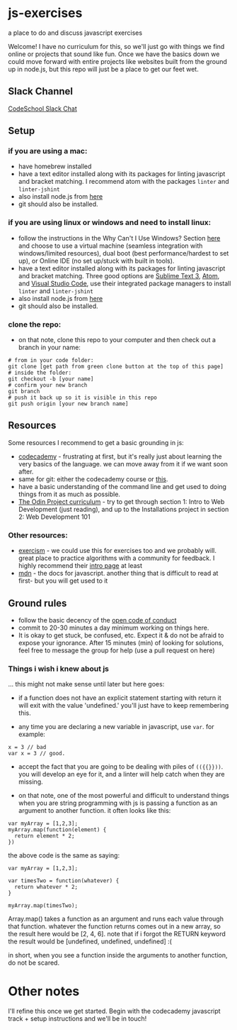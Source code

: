 # js-exercises
a place to do and discuss javascript exercises

Welcome!
I have no curriculum for this, so we'll just go with things we find online or projects that sound like fun. Once we have the basics down we could move forward with entire projects like websites built from the ground up in node.js, but this repo will just be a place to get our feet wet.

## Slack Channel
[CodeSchool Slack Chat](https://codeschoolgroup.slack.com/)

## Setup
### if you are using a mac:
* have homebrew installed
* have a text editor installed along with its packages for linting javascript and bracket matching. I recommend atom with the packages `linter` and `linter-jshint`
* also install node.js from [here](https://nodejs.org/en/download/package-manager/#osx)
* git should also be installed.

### if you are using linux or windows and need to install linux:
* follow the instructions in the Why Can't I Use Windows? Section [here](https://www.theodinproject.com/courses/web-development-101/lessons/installations) and choose to use a virtual machine (seamless integration with windows/limited resources), dual boot (best performance/hardest to set up), or Online IDE (no set up/stuck with built in tools).
* have a text editor installed along with its packages for linting javascript and bracket matching. Three good options are [Sublime Text 3](https://www.sublimetext.com/3), [Atom](https://atom.io/), and [Visual Studio Code](https://code.visualstudio.com/), use their integrated package managers to install `linter` and `linter-jshint`
* also install node.js from [here](https://nodejs.org/en/download/package-manager/)
* git should also be installed.

### clone the repo:
* on that note, clone this repo to your computer and then check out a branch in your name:

```
# from in your code folder:
git clone [get path from green clone button at the top of this page]
# inside the folder:
git checkout -b [your name]
# confirm your new branch
git branch
# push it back up so it is visible in this repo
git push origin [your new branch name]
```


## Resources
Some resources I recommend to get a basic grounding in js:
* [codecademy](https://www.codecademy.com/learn/javascript) - frustrating at first, but it's really just about learning the very basics of the language. we can move away from it if we want soon after.
* same for git: either the codecademy course or [this](https://try.github.io/levels/1/challenges/1). 
* have a basic understanding of the command line and get used to doing things from it as much as possible.
* [The Odin Project curriculum](https://www.theodinproject.com/courses) - try to get through section 1: Intro to Web Development (just reading), and up to the Installations project in section 2: Web Development 101

### Other resources: 
* [exercism](https://exercism.io) - we could use this for exercises too and we probably will. great place to practice algorithms with a community for feedback. I highly recommend their [intro page](http://exercism.io/languages/javascript) at least
* [mdn](https://developer.mozilla.org/en-US/docs/Web/JavaScript) - the docs for javascript. another thing that is difficult to read at first- but you will get used to it


## Ground rules
* follow the basic decency of the [open code of conduct](http://todogroup.org/opencodeofconduct/)
* commit to 20-30 minutes a day minimum working on things here.
* It is okay to get stuck, be confused, etc. Expect it & do not be afraid to expose your ignorance. After 15 minutes (min) of looking for solutions, feel free to message the group for help (use a pull request on here)

### Things i wish i knew about js
... this might not make sense until later but here goes:
- if a function does not have an explicit statement starting with return it will exit with the value 'undefined.' you'll just have to keep remembering this.

- any time you are declaring a new variable in javascript, use `var`. for example:
```
x = 3 // bad
var x = 3 // good.
```
- accept the fact that you are going to be dealing with piles of `(({{}}))`. you will develop an eye for it, and a linter will help catch when they are missing.

- on that note, one of the most powerful and difficult to understand things when you are string programming with js is passing a function as an argument to another function. it often looks like this:
```
var myArray = [1,2,3];
myArray.map(function(element) {
  return element * 2;
})
```
the above code is the same as saying:
```
var myArray = [1,2,3];

var timesTwo = function(whatever) {
  return whatever * 2;
}

myArray.map(timesTwo);
```
 Array.map() takes a function as an argument and runs each value through that function. whatever the function returns comes out in a new array, so the result here would be [2, 4, 6]. note that if i forgot the RETURN keyword the result would be [undefined, undefined, undefined] :( 

in short, when you see a function inside the arguments to another function, do not be scared.

# Other notes
I'll refine this once we get started. Begin with the codecademy javascript track + setup instructions and we'll be in touch!
